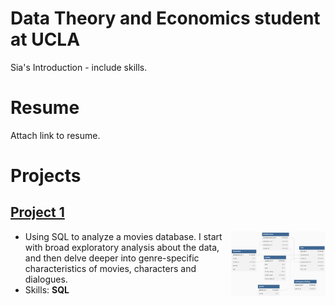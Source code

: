 # Data Theory and Economics student at UCLA
Sia's Introduction - include skills.

# Resume
Attach link to resume.

# Projects
## [Project 1](https://phulambrikarsia.github.io/movies-project/)

<img align="right" width="30%" height="30%" src="/assets/img/schema.png">

- Using SQL to analyze a movies database. I start with broad exploratory analysis about the data, and then delve deeper into genre-specific characteristics of movies, characters and dialogues.
- Skills: **SQL**



